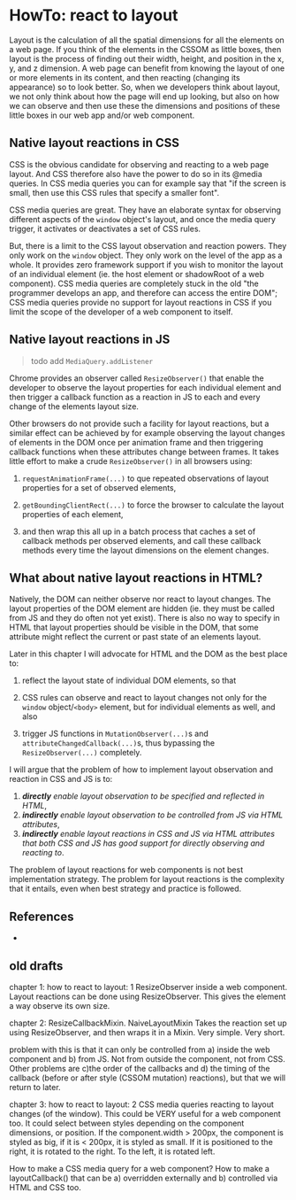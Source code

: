 # HowTo: react to layout

Layout is the calculation of all the spatial dimensions for all the elements on a web page.
If you think of the elements in the CSSOM as little boxes, then layout is the process of finding out
their width, height, and position in the x, y, and z dimension.
A web page can benefit from knowing the layout of one or more elements in its content, and 
then reacting (changing its appearance) so to look better. So, when we developers think about layout,
we not only think about how the page will end up looking, but also on how we can observe and then use
these the dimensions and positions of these little boxes in our web app and/or web component.

## Native layout reactions in CSS

CSS is the obvious candidate for observing and reacting to a web page layout. 
And CSS therefore also have the power to do so in its @media queries.
In CSS media queries you can for example say that "if the screen is small, then use this CSS rules 
that specify a smaller font".

CSS media queries are great. They have an elaborate syntax for observing different aspects of the 
`window` object's layout, and once the media query trigger, it activates or deactivates a set of CSS 
rules.

But, there is a limit to the CSS layout observation and reaction powers. They only work on the `window` 
object. They only work on the level of the app as a whole. It provides zero framework support if you
wish to monitor the layout of an individual element (ie. the host element or shadowRoot of a web component).
CSS media queries are completely stuck in the old "the programmer develops an app, and therefore can
access the entire DOM"; CSS media queries provide no support for layout reactions in CSS if you limit
the scope of the developer of a web component to itself.

## Native layout reactions in JS

> todo add `MediaQuery.addListener` 

Chrome provides an observer called `ResizeObserver()` that enable the developer to observe the 
layout properties for each individual element and then trigger a callback function as a reaction in JS 
to each and every change of the elements layout size.

Other browsers do not provide such a facility for layout reactions, but a similar effect can be achieved 
by for example observing the layout changes of elements in the DOM once per animation frame and then
triggering callback functions when these attributes change between frames.
It takes little effort to make a crude `ResizeObserver()` in all browsers using: 

1. `requestAnimationFrame(...)` to que repeated observations of layout properties for a set of 
   observed elements,

2. `getBoundingClientRect(...)` to force the browser to calculate the layout properties of each 
   element,
   
3. and then wrap this all up in a batch process that caches a set of callback methods per observed 
   elements, and call these callback methods every time the layout dimensions on the element changes.
   
## What about native layout reactions in HTML?
 
Natively, the DOM can neither observe nor react to layout changes. 
The layout properties of the DOM element are hidden 
(ie. they must be called from JS and they do often not yet exist).
There is also no way to specify in HTML that layout properties should be visible in the DOM, 
that some attribute might reflect the current or past state of an elements layout.

Later in this chapter I will advocate for HTML and the DOM as the best place to:

1. reflect the layout state of individual DOM elements, so that

2. CSS rules can observe and react to layout changes not only for the `window` object/`<body>` element,
   but for individual elements as well, and also

3. trigger JS functions in `MutationObserver(...)`s and `attributeChangedCallback(...)`s, thus
   bypassing the `ResizeObserver(...)` completely.
   
I will argue that the problem of how to implement layout observation and reaction in CSS and JS is to:
1. ***directly** enable layout observation to be specified and reflected in HTML*,
2. ***indirectly** enable layout observation to be controlled from JS via HTML attributes*,
3. ***indirectly** enable layout reactions in CSS and JS via HTML attributes that both CSS and JS has 
   good support for directly observing and reacting to*.
   
The problem of layout reactions for web components is not best implementation strategy. 
The problem for layout reactions is the complexity that it entails, even when best strategy and practice
is followed.

## References

 * 
 
## old drafts

chapter 1: how to react to layout: 1
ResizeObserver inside a web component.
Layout reactions can be done using ResizeObserver.
This gives the element a way observe its own size.

chapter 2:  ResizeCallbackMixin.    NaiveLayoutMixin
Takes the reaction set up using ResizeObserver, and then wraps it in a Mixin. 
Very simple. Very short.

problem with this is that it can only be controlled from a) inside the web component
and b) from JS. Not from outside the component, not from CSS. Other problems are c)the order of 
the callbacks and d) the timing of the callback (before or after style (CSSOM mutation) reactions), 
but that we will return to later.

chapter 3: how to react to layout: 2
CSS media queries reacting to layout changes (of the window).
This could be VERY useful for a web component too.
It could select between styles depending on the component dimensions, or position.
If the component.width > 200px, the component is styled as big, if it is < 200px, it is styled as small.
If it is positioned to the right, it is rotated to the right. To the left, it is rotated left.

How to make a CSS media query for a web component?
How to make a layoutCallback() that can be a) overridden externally and b) controlled via HTML and CSS
too.